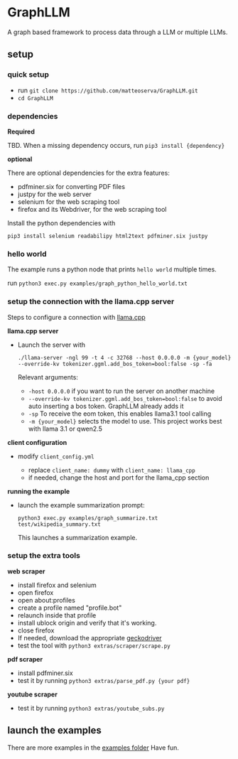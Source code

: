 # GraphLLM

A graph based framework to process data through a LLM or multiple LLMs.

## setup

### quick setup
- run `git clone https://github.com/matteoserva/GraphLLM.git`
- `cd GraphLLM`

### dependencies
**Required**

TBD. When a missing dependency occurs, run `pip3 install {dependency}`

**optional**

There are optional dependencies for the extra features:
- pdfminer.six for converting PDF files
- justpy for the web server
- selenium for the web scraping tool
- firefox and its Webdriver, for the web scraping tool

Install the python dependencies with

`pip3 install selenium readabilipy html2text pdfminer.six justpy`


### hello world
The example runs a python node that prints `hello world` multiple times.

run `python3 exec.py examples/graph_python_hello_world.txt`

### setup the connection with the llama.cpp server
Steps to configure a connection with [llama.cpp](https://github.com/ggerganov/llama.cpp)

**llama.cpp server**

- Launch the server with

  `./llama-server -ngl 99 -t 4 -c 32768 --host 0.0.0.0 -m {your_model} --override-kv tokenizer.ggml.add_bos_token=bool:false -sp -fa`
  
  Relevant arguments:
  - `-host 0.0.0.0` if you want to run the server on another machine
  - `--override-kv tokenizer.ggml.add_bos_token=bool:false` to avoid auto inserting a bos token. GraphLLM already adds it
  - `-sp` To receive the eom token, this enables llama3.1 tool calling
  - `-m {your_model}` selects the model to use. This project works best with llama 3.1 or qwen2.5

**client configuration**

- modify `client_config.yml`

  - replace `client_name: dummy` with `client_name: llama_cpp`
  - if needed, change the host and port for the llama_cpp section

**running the example**
    
- launch the example summarization prompt:
  
  `python3 exec.py examples/graph_summarize.txt test/wikipedia_summary.txt`

  This launches a summarization example.

### setup the extra tools

**web scraper**
- install firefox and selenium
- open firefox
- open about:profiles
- create a profile named "profile.bot"
- relaunch inside that profile
- install ublock origin and verify that it's working.
- close firefox
- If needed, download the appropriate [geckodriver](https://github.com/mozilla/geckodriver/releases)
- test the tool with `python3 extras/scraper/scrape.py`

**pdf scraper**
- install pdfminer.six
- test it by running `python3 extras/parse_pdf.py {your pdf}`

**youtube scraper**
- test it by running `python3 extras/youtube_subs.py`

## launch the examples

There are more examples in the [examples folder](https://github.com/matteoserva/GraphLLM/tree/main/examples)
Have fun.
